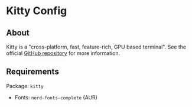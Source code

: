 # Kitty Config

## About

Kitty is a "cross-platform, fast, feature-rich, GPU based terminal". See the
official [GitHub repository](https://github.com/kovidgoyal/kitty) for more
information.

## Requirements

Package: `kitty`

- Fonts: `nerd-fonts-complete` (AUR)
